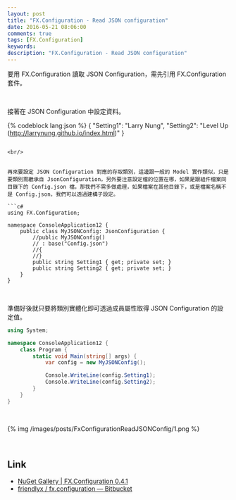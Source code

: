 ```yaml
---
layout: post
title: "FX.Configuration - Read JSON configuration"
date: 2016-05-21 08:06:00
comments: true
tags: [FX.Configuration]
keywords: 
description: "FX.Configuration - Read JSON configuration"
---
```


要用 FX.Configuration 讀取 JSON Configuration，需先引用 FX.Configuration 套件。  
<!-- More -->

<br/>


接著在 JSON Configuration 中設定資料。  

{% codeblock lang:json %}
{ 
    "Setting1": "Larry Nung", 
    "Setting2": "Level Up (http://larrynung.github.io/index.html)" 
}
```

<br/>


再來要設定 JSON Configuration 對應的存取類別，這邊跟一般的 Model 實作類似，只是要類別需繼承自 JsonConfiguration，另外要注意設定檔的位置在哪，如果是跟組件檔案同目錄下的 Config.json 檔，那我們不需多做處理，如果檔案在其他目錄下，或是檔案名稱不是 Config.json，我們可以透過建構子設定。  

```c#
using FX.Configuration; 

namespace ConsoleApplication12 { 
    public class MyJSONConfig: JsonConfiguration {         
        //public MyJSONConfig() 
        // : base("Config.json") 
        //{
        //} 
        public string Setting1 { get; private set; } 
        public string Setting2 { get; private set; } 
    } 
}
```
<br/>


準備好後就只要將類別實體化即可透過成員屬性取得 JSON Configuration 的設定值。  

```c#
using System; 

namespace ConsoleApplication12 { 
    class Program { 
        static void Main(string[] args) { 
            var config = new MyJSONConfig(); 

            Console.WriteLine(config.Setting1); 
            Console.WriteLine(config.Setting2); 
        } 
    } 
}
```

<br/>


{% img /images/posts/FxConfigurationReadJSONConfig/1.png %}

<br/>

Link
-----
* [NuGet Gallery | FX.Configuration 0.4.1](https://www.nuget.org/packages/FX.Configuration/)
* [friendlyx / fx.configuration — Bitbucket](https://bitbucket.org/friendlyx/fx.configuration)
